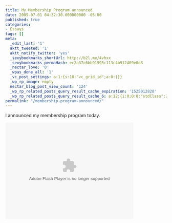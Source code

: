 ```yaml
---
title: My Membership Program announced
date: 2009-07-01 04:32:30.000000000 -05:00
published: true
categories:
- Essays
tags: []
meta:
  _edit_last: '1'
  aktt_tweeted: '1'
  aktt_notify_twitter: 'yes'
  _sexybookmarks_shortUrl: http://b2l.me/4vhxx
  _sexybookmarks_permaHash: ec2a37c6bb91595c113c4b912409e0e8
  _nectar_love: '0'
  _wpas_done_all: '1'
  _vc_post_settings: a:1:{s:10:"vc_grid_id";a:0:{}}
  _wp_rp_image: empty
  nectar_blog_post_view_count: '124'
  _wp_rp_related_posts_query_result_cache_expiration: '1525012828'
  _wp_rp_related_posts_query_result_cache_6: a:12:{i:0;O:8:"stdClass":2:{s:7:"post_id";s:4:"1853";s:5:"score";s:18:"11.782059702383707";}i:1;O:8:"stdClass":2:{s:7:"post_id";s:4:"8360";s:5:"score";s:17:"7.752253661285212";}i:2;O:8:"stdClass":2:{s:7:"post_id";s:4:"3540";s:5:"score";s:17:"7.752253661285212";}i:3;O:8:"stdClass":2:{s:7:"post_id";s:4:"3535";s:5:"score";s:17:"7.752253661285212";}i:4;O:8:"stdClass":2:{s:7:"post_id";s:4:"3470";s:5:"score";s:17:"7.752253661285212";}i:5;O:8:"stdClass":2:{s:7:"post_id";s:4:"3463";s:5:"score";s:17:"7.752253661285212";}i:6;O:8:"stdClass":2:{s:7:"post_id";s:4:"1934";s:5:"score";s:17:"7.752253661285212";}i:7;O:8:"stdClass":2:{s:7:"post_id";s:4:"1811";s:5:"score";s:17:"7.752253661285212";}i:8;O:8:"stdClass":2:{s:7:"post_id";s:4:"1399";s:5:"score";s:17:"7.752253661285212";}i:9;O:8:"stdClass":2:{s:7:"post_id";s:4:"1203";s:5:"score";s:17:"7.752253661285212";}i:10;O:8:"stdClass":2:{s:7:"post_id";s:4:"1160";s:5:"score";s:17:"7.752253661285212";}i:11;O:8:"stdClass":2:{s:7:"post_id";s:3:"627";s:5:"score";s:17:"7.752253661285212";}}
permalink: "/membership-program-announced/"
---
```

<p>I announced my membership program today.</p>
<p><embed src="http://player.stickam.com/flashVarMediaPlayer/184572535" type="application/x-shockwave-flash" wmode="transparent" scale="noscale" allowfullscreen="true" width="400" height="300" allowscriptaccess="always" /></p>
